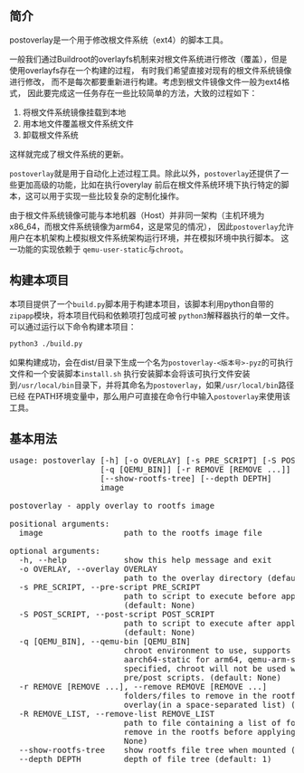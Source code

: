 ## 简介

postoverlay是一个用于修改根文件系统（ext4）的脚本工具。

一般我们通过Buildroot的overlayfs机制来对根文件系统进行修改（覆盖），但是使用overlayfs存在一个构建的过程，
有时我们希望直接对现有的根文件系统镜像进行修改， 而不是每次都要重新进行构建。考虑到根文件镜像文件一般为ext4格式，
因此要完成这一任务存在一些比较简单的方法，大致的过程如下：

1. 将根文件系统镜像挂载到本地
2. 用本地文件覆盖根文件系统文件
3. 卸载根文件系统

这样就完成了根文件系统的更新。

`postoverlay`就是用于自动化上述过程工具。除此以外，`postoverlay`还提供了一些更加高级的功能，比如在执行overylay
前后在根文件系统环境下执行特定的脚本，这可以用于实现一些比较复杂的定制化操作。

由于根文件系统镜像可能与本地机器（Host）并非同一架构（主机环境为x86_64，而根文件系统镜像为arm64，这是常见的情况），
因此`postoverlay`允许用户在本机架构上模拟根文件系统架构运行环境，并在模拟环境中执行脚本。 这一功能的实现依赖于
`qemu-user-static`与`chroot`。


## 构建本项目

本项目提供了一个`build.py`脚本用于构建本项目，该脚本利用python自带的`zipapp`模块，将本项目代码和依赖项打包成可被
`python3`解释器执行的单一文件。可以通过运行以下命令构建本项目：

```bash
python3 ./build.py
```

如果构建成功，会在dist/目录下生成一个名为`postoverlay-<版本号>-pyz`的可执行文件和一个安装脚本`install.sh`
执行安装脚本会将该可执行文件安装到`/usr/local/bin`目录下，并将其命名为`postoverlay`，如果`/usr/local/bin`路径已经
在PATH环境变量中，那么用户可直接在命令行中输入`postoverlay`来使用该工具。

## 基本用法

<pre>usage: postoverlay [-h] [-o OVERLAY] [-s PRE_SCRIPT] [-S POST_SCRIPT]
                   [-q [QEMU_BIN]] [-r REMOVE [REMOVE ...]] [-R REMOVE_LIST]
                   [--show-rootfs-tree] [--depth DEPTH]
                   image

postoverlay - apply overlay to rootfs image

positional arguments:
  image                 path to the rootfs image file

optional arguments:
  -h, --help            show this help message and exit
  -o OVERLAY, --overlay OVERLAY
                        path to the overlay directory (default: None)
  -s PRE_SCRIPT, --pre-script PRE_SCRIPT
                        path to script to execute before applying overlay
                        (default: None)
  -S POST_SCRIPT, --post-script POST_SCRIPT
                        path to script to execute after applying overlay
                        (default: None)
  -q [QEMU_BIN], --qemu-bin [QEMU_BIN]
                        chroot environment to use, supports qemu-
                        aarch64-static for arm64, qemu-arm-static for armhf, when not
                        specified, chroot will not be used when executing
                        pre/post scripts. (default: None)
  -r REMOVE [REMOVE ...], --remove REMOVE [REMOVE ...]
                        folders/files to remove in the rootfs before applying
                        overlay(in a space-separated list) (default: None)
  -R REMOVE_LIST, --remove-list REMOVE_LIST
                        path to file containing a list of folders/files to
                        remove in the rootfs before applying overlay (default:
                        None)
  --show-rootfs-tree    show rootfs file tree when mounted (default: False)
  --depth DEPTH         depth of file tree (default: 1)
</pre>
